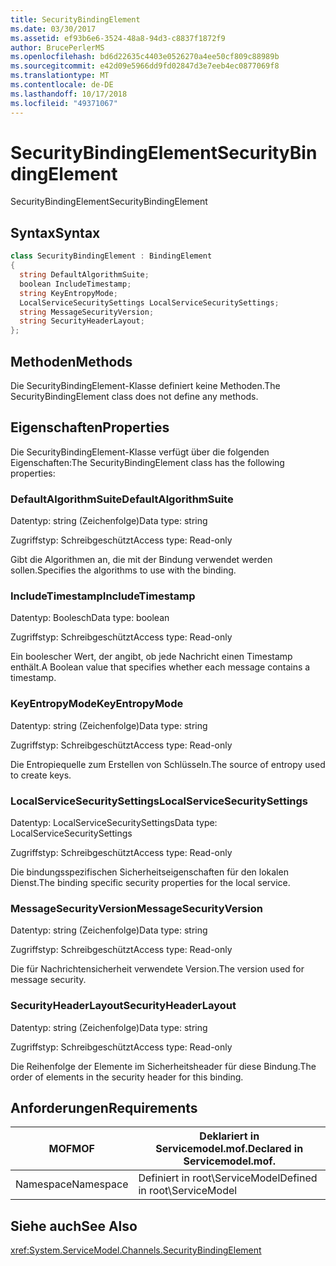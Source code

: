 ```yaml
---
title: SecurityBindingElement
ms.date: 03/30/2017
ms.assetid: ef93b6e6-3524-48a8-94d3-c8837f1872f9
author: BrucePerlerMS
ms.openlocfilehash: bd6d22635c4403e0526270a4ee50cf809c88989b
ms.sourcegitcommit: e42d09e5966dd9fd02847d3e7eeb4ec0877069f8
ms.translationtype: MT
ms.contentlocale: de-DE
ms.lasthandoff: 10/17/2018
ms.locfileid: "49371067"
---
```

# <a name="securitybindingelement"></a><span data-ttu-id="b8a21-102">SecurityBindingElement</span><span class="sxs-lookup"><span data-stu-id="b8a21-102">SecurityBindingElement</span></span>
<span data-ttu-id="b8a21-103">SecurityBindingElement</span><span class="sxs-lookup"><span data-stu-id="b8a21-103">SecurityBindingElement</span></span>  
  
## <a name="syntax"></a><span data-ttu-id="b8a21-104">Syntax</span><span class="sxs-lookup"><span data-stu-id="b8a21-104">Syntax</span></span>  
  
```csharp
class SecurityBindingElement : BindingElement  
{  
  string DefaultAlgorithmSuite;  
  boolean IncludeTimestamp;  
  string KeyEntropyMode;  
  LocalServiceSecuritySettings LocalServiceSecuritySettings;  
  string MessageSecurityVersion;  
  string SecurityHeaderLayout;  
};  
```  
  
## <a name="methods"></a><span data-ttu-id="b8a21-105">Methoden</span><span class="sxs-lookup"><span data-stu-id="b8a21-105">Methods</span></span>  
 <span data-ttu-id="b8a21-106">Die SecurityBindingElement-Klasse definiert keine Methoden.</span><span class="sxs-lookup"><span data-stu-id="b8a21-106">The SecurityBindingElement class does not define any methods.</span></span>  
  
## <a name="properties"></a><span data-ttu-id="b8a21-107">Eigenschaften</span><span class="sxs-lookup"><span data-stu-id="b8a21-107">Properties</span></span>  
 <span data-ttu-id="b8a21-108">Die SecurityBindingElement-Klasse verfügt über die folgenden Eigenschaften:</span><span class="sxs-lookup"><span data-stu-id="b8a21-108">The SecurityBindingElement class has the following properties:</span></span>  
  
### <a name="defaultalgorithmsuite"></a><span data-ttu-id="b8a21-109">DefaultAlgorithmSuite</span><span class="sxs-lookup"><span data-stu-id="b8a21-109">DefaultAlgorithmSuite</span></span>  
 <span data-ttu-id="b8a21-110">Datentyp: string (Zeichenfolge)</span><span class="sxs-lookup"><span data-stu-id="b8a21-110">Data type: string</span></span>  
  
 <span data-ttu-id="b8a21-111">Zugriffstyp: Schreibgeschützt</span><span class="sxs-lookup"><span data-stu-id="b8a21-111">Access type: Read-only</span></span>  
  
 <span data-ttu-id="b8a21-112">Gibt die Algorithmen an, die mit der Bindung verwendet werden sollen.</span><span class="sxs-lookup"><span data-stu-id="b8a21-112">Specifies the algorithms to use with the binding.</span></span>  
  
### <a name="includetimestamp"></a><span data-ttu-id="b8a21-113">IncludeTimestamp</span><span class="sxs-lookup"><span data-stu-id="b8a21-113">IncludeTimestamp</span></span>  
 <span data-ttu-id="b8a21-114">Datentyp: Boolesch</span><span class="sxs-lookup"><span data-stu-id="b8a21-114">Data type: boolean</span></span>  
  
 <span data-ttu-id="b8a21-115">Zugriffstyp: Schreibgeschützt</span><span class="sxs-lookup"><span data-stu-id="b8a21-115">Access type: Read-only</span></span>  
  
 <span data-ttu-id="b8a21-116">Ein boolescher Wert, der angibt, ob jede Nachricht einen Timestamp enthält.</span><span class="sxs-lookup"><span data-stu-id="b8a21-116">A Boolean value that specifies whether each message contains a timestamp.</span></span>  
  
### <a name="keyentropymode"></a><span data-ttu-id="b8a21-117">KeyEntropyMode</span><span class="sxs-lookup"><span data-stu-id="b8a21-117">KeyEntropyMode</span></span>  
 <span data-ttu-id="b8a21-118">Datentyp: string (Zeichenfolge)</span><span class="sxs-lookup"><span data-stu-id="b8a21-118">Data type: string</span></span>  
  
 <span data-ttu-id="b8a21-119">Zugriffstyp: Schreibgeschützt</span><span class="sxs-lookup"><span data-stu-id="b8a21-119">Access type: Read-only</span></span>  
  
 <span data-ttu-id="b8a21-120">Die Entropiequelle zum Erstellen von Schlüsseln.</span><span class="sxs-lookup"><span data-stu-id="b8a21-120">The source of entropy used to create keys.</span></span>  
  
### <a name="localservicesecuritysettings"></a><span data-ttu-id="b8a21-121">LocalServiceSecuritySettings</span><span class="sxs-lookup"><span data-stu-id="b8a21-121">LocalServiceSecuritySettings</span></span>  
 <span data-ttu-id="b8a21-122">Datentyp: LocalServiceSecuritySettings</span><span class="sxs-lookup"><span data-stu-id="b8a21-122">Data type: LocalServiceSecuritySettings</span></span>  
  
 <span data-ttu-id="b8a21-123">Zugriffstyp: Schreibgeschützt</span><span class="sxs-lookup"><span data-stu-id="b8a21-123">Access type: Read-only</span></span>  
  
 <span data-ttu-id="b8a21-124">Die bindungsspezifischen Sicherheitseigenschaften für den lokalen Dienst.</span><span class="sxs-lookup"><span data-stu-id="b8a21-124">The binding specific security properties for the local service.</span></span>  
  
### <a name="messagesecurityversion"></a><span data-ttu-id="b8a21-125">MessageSecurityVersion</span><span class="sxs-lookup"><span data-stu-id="b8a21-125">MessageSecurityVersion</span></span>  
 <span data-ttu-id="b8a21-126">Datentyp: string (Zeichenfolge)</span><span class="sxs-lookup"><span data-stu-id="b8a21-126">Data type: string</span></span>  
  
 <span data-ttu-id="b8a21-127">Zugriffstyp: Schreibgeschützt</span><span class="sxs-lookup"><span data-stu-id="b8a21-127">Access type: Read-only</span></span>  
  
 <span data-ttu-id="b8a21-128">Die für Nachrichtensicherheit verwendete Version.</span><span class="sxs-lookup"><span data-stu-id="b8a21-128">The version used for message security.</span></span>  
  
### <a name="securityheaderlayout"></a><span data-ttu-id="b8a21-129">SecurityHeaderLayout</span><span class="sxs-lookup"><span data-stu-id="b8a21-129">SecurityHeaderLayout</span></span>  
 <span data-ttu-id="b8a21-130">Datentyp: string (Zeichenfolge)</span><span class="sxs-lookup"><span data-stu-id="b8a21-130">Data type: string</span></span>  
  
 <span data-ttu-id="b8a21-131">Zugriffstyp: Schreibgeschützt</span><span class="sxs-lookup"><span data-stu-id="b8a21-131">Access type: Read-only</span></span>  
  
 <span data-ttu-id="b8a21-132">Die Reihenfolge der Elemente im Sicherheitsheader für diese Bindung.</span><span class="sxs-lookup"><span data-stu-id="b8a21-132">The order of elements in the security header for this binding.</span></span>  
  
## <a name="requirements"></a><span data-ttu-id="b8a21-133">Anforderungen</span><span class="sxs-lookup"><span data-stu-id="b8a21-133">Requirements</span></span>  
  
|<span data-ttu-id="b8a21-134">MOF</span><span class="sxs-lookup"><span data-stu-id="b8a21-134">MOF</span></span>|<span data-ttu-id="b8a21-135">Deklariert in Servicemodel.mof.</span><span class="sxs-lookup"><span data-stu-id="b8a21-135">Declared in Servicemodel.mof.</span></span>|  
|---------|-----------------------------------|  
|<span data-ttu-id="b8a21-136">Namespace</span><span class="sxs-lookup"><span data-stu-id="b8a21-136">Namespace</span></span>|<span data-ttu-id="b8a21-137">Definiert in root\ServiceModel</span><span class="sxs-lookup"><span data-stu-id="b8a21-137">Defined in root\ServiceModel</span></span>|  
  
## <a name="see-also"></a><span data-ttu-id="b8a21-138">Siehe auch</span><span class="sxs-lookup"><span data-stu-id="b8a21-138">See Also</span></span>  
 <xref:System.ServiceModel.Channels.SecurityBindingElement>

